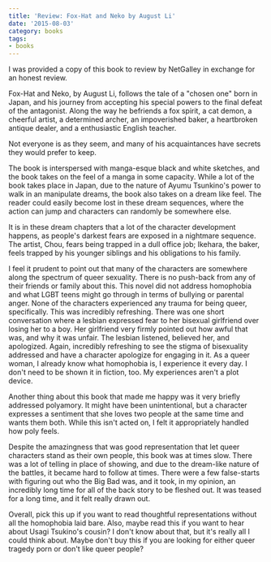 ```yaml
---
title: 'Review: Fox-Hat and Neko by August Li'
date: '2015-08-03'
category: books
tags:
- books
---
```


I was provided a copy of this book to review by NetGalley in exchange for an honest review.

Fox-Hat and Neko, by August Li, follows the tale of a "chosen one" born in Japan, and his journey from accepting his special powers to the final defeat of the antagonist. Along the way he befriends a fox spirit, a cat demon, a cheerful artist, a determined archer, an impoverished baker, a heartbroken antique dealer, and a enthusiastic English teacher. 

Not everyone is as they seem, and many of his acquaintances have secrets they would prefer to keep. 

The book is interspersed with manga-esque black and white sketches, and the book takes on the feel of a manga in some capacity. While a lot of the book takes place in Japan, due to the nature of Ayumu Tsunkino's power to walk in an manipulate dreams, the book also takes on a dream like feel. The reader could easily become lost in these dream sequences, where the action can jump and characters can randomly be somewhere else. 

It is in these dream chapters that a lot of the character development happens, as people's darkest fears are exposed in a nightmare sequence. The artist, Chou, fears being trapped in a dull office job; Ikehara, the baker, feels trapped by his younger siblings and his obligations to his family. 

I feel it prudent to point out that many of the characters are somewhere along the spectrum of queer sexuality. There is no push-back from any of their friends or family about this. This novel did not address homophobia and what LGBT teens might go through in terms of bullying or parental anger. None of the characters experienced any trauma for being queer, specifically. This was incredibly refreshing. There was one short conversation where a lesbian expressed fear to her bisexual girlfriend over losing her to a boy. Her girlfriend very firmly pointed out how awful that was, and why it was unfair. The lesbian listened, believed her, and apologized. Again, incredibly refreshing to see the stigma of bisexuality addressed and have a character apologize for engaging in it. As a queer woman, I already know what homophobia is, I experience it every day. I don't need to be shown it in fiction, too. My experiences aren't a plot device.

Another thing about this book that made me happy was it very briefly addressed polyamory. It might have been unintentional, but a character expresses a sentiment that she loves two people at the same time and wants them both. While this isn't acted on, I felt it appropriately handled how poly feels. 

Despite the amazingness that was good representation that let queer characters stand as their own people, this book was at times slow. There was a lot of telling in place of showing, and due to the dream-like nature of the battles, it became hard to follow at times. There were a few false-starts with figuring out who the Big Bad was, and it took, in my opinion, an incredibly long time for all of the back story to be fleshed out. It was teased for a long time, and it felt really drawn out. 

Overall, pick this up if you want to read thoughtful representations without all the homophobia laid bare. Also, maybe read this if you want to hear about Usagi Tsukino's cousin? I don't know about that, but it's really all I could think about. Maybe don't buy this if you are looking for either queer tragedy porn or don't like queer people? 
